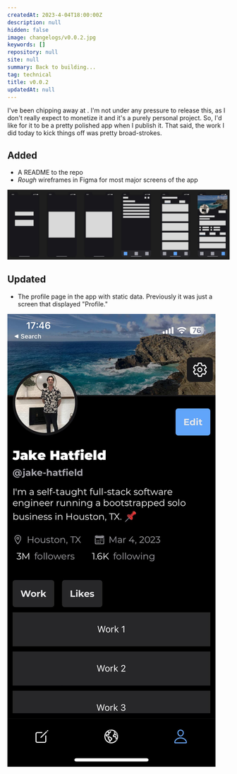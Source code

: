```yaml
---
createdAt: 2023-4-04T18:00:00Z
description: null
hidden: false
image: changelogs/v0.0.2.jpg
keywords: []
repository: null
site: null
summary: Back to building...
tag: technical
title: v0.0.2
updatedAt: null
---
```


<script>
    // components
    import CTA from "$components/layout/item/CTA.svelte"
    import Lightbox from "$components/utilities/Lightbox.svelte"
    import Link from "$components/utilities/Link.svelte"
</script>

I've been chipping away at <Link href="https://github.com/jake-hatfield/doom-scheme" isExternal isUnderlined title="Doom Scheme"/>. I'm not under any pressure to release this, as I don't really expect to monetize it and it's a purely personal project. So, I'd like for it to be a pretty polished app when I publish it. That said, the work I did today to kick things off was pretty broad-strokes.

## Added

- A README to the repo
- _Rough_ wireframes in Figma for most major screens of the app

<Lightbox description="Figma wireframes">
    <img alt="Figma wireframes" src="./wireframes.jpg" />
</Lightbox>

## Updated

- The profile page in the app with static data. Previously it was just a screen that displayed "Profile."

<Lightbox description="Profile page">
    <img alt="Profile page" src="./profile.jpg" />
</Lightbox>

<CTA/>
